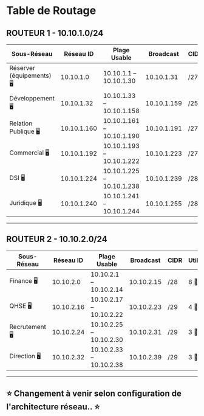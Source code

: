 # Table de Routage

## ROUTEUR 1 - **10.10.1.0/24**

| **Sous-Réseau**        | **Réseau ID**    | **Plage Usable**         | **Broadcast**      | **CIDR**  | **Utilisateurs** | **Adresses disponible** | **Gateway** |
|-------------------------|------------------|--------------------------|--------------------|-----------|------------------|------------------|------------------|
| Réserver (équipements) 🖥️ | 10.10.1.0        | 10.10.1.1 – 10.10.1.30    | 10.10.1.31         | /27      | 20 👨‍🏫         | 30 adresses  | 10.10.1.1 |
| Développement 🖥️         | 10.10.1.32       | 10.10.1.33 – 10.10.1.158  | 10.10.1.159        | /25       | 94 👨‍🏫         | 126 adresses | 10.10.1.33  |
| Relation Publique 🖥️     | 10.10.1.160      | 10.10.1.161 – 10.10.1.190 | 10.10.1.191        | /27       | 18 👨‍🏫         | 30 adresses  | 10.10.1.161  |
| Commercial 🖥️            | 10.10.1.192      | 10.10.1.193 – 10.10.1.222 | 10.10.1.223        | /27       | 15 👨‍🏫         | 30 adresses  | 10.10.1.193  |
| DSI 🖥️                   | 10.10.1.224      | 10.10.1.225 – 10.10.1.238 | 10.10.1.239        | /28       | 12 👨‍🏫         | 14 adresses  | 10.10.1.225  |
| Juridique 🖥️             | 10.10.1.240      | 10.10.1.241 – 10.10.1.244 | 10.10.1.255        | /28       | 10 👨‍🏫         | 14 adresses  | 10.10.1.241  |

---

## ROUTEUR 2 - **10.10.2.0/24**

| **Sous-Réseau**        | **Réseau ID**    | **Plage Usable**         | **Broadcast**      | **CIDR**  | **Utilisateurs** | **Adresses disponible** | **Gateway** |
|-------------------------|------------------|--------------------------|--------------------|-----------|------------------|------------------|------------------|
| Finance 🖥️               | 10.10.2.0        | 10.10.2.1 – 10.10.2.14    | 10.10.2.15         | /28       | 8 👨‍🏫          | 14 adresses| 10.10.2.1  |
| QHSE 🖥️                  | 10.10.2.16       | 10.10.2.17 – 10.10.2.22   | 10.10.2.23         | /29       | 4 👨‍🏫          | 6 adresses | 10.10.2.17  |
| Recrutement 🖥️           | 10.10.2.24       | 10.10.2.25 – 10.10.2.30   | 10.10.2.31         | /29       | 3 👨‍🏫          | 6 adresses | 10.10.2.25  |
| Direction 🖥️             | 10.10.2.32       | 10.10.2.33 – 10.10.2.38   | 10.10.2.39         | /29       | 3 👨‍🏫          | 6 adresses | 10.10.2.33  |


---

## ⭐ Changement à venir selon configuration de l'architecture réseau.. ⭐
